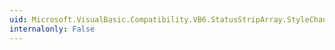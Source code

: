 ```yaml
---
uid: Microsoft.VisualBasic.Compatibility.VB6.StatusStripArray.StyleChanged
internalonly: False
---
```


